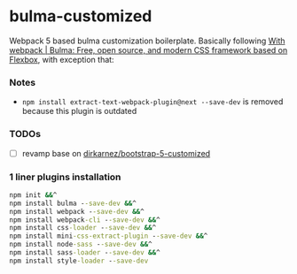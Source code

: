 bulma-customized
================
Webpack 5 based bulma customization boilerplate. Basically following [With webpack | Bulma: Free, open source, and modern CSS framework based on Flexbox](https://bulma.io/documentation/customize/with-webpack/), with exception that:

### Notes
- `npm install extract-text-webpack-plugin@next --save-dev` is removed because this plugin is outdated

### TODOs
- [ ] revamp base on [dirkarnez/bootstrap-5-customized](https://github.com/dirkarnez/bootstrap-5-customized)

### 1 liner plugins installation
```cmd
npm init &&^
npm install bulma --save-dev &&^
npm install webpack --save-dev &&^
npm install webpack-cli --save-dev &&^
npm install css-loader --save-dev &&^
npm install mini-css-extract-plugin --save-dev &&^
npm install node-sass --save-dev &&^
npm install sass-loader --save-dev &&^
npm install style-loader --save-dev
```
